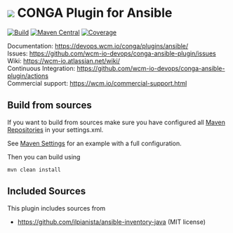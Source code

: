 <img src="https://wcm.io/images/favicon-16@2x.png"/> CONGA Plugin for Ansible
======
[![Build](https://github.com/wcm-io-devops/conga-ansible-plugin/workflows/Build/badge.svg?branch=develop)](https://github.com/wcm-io-devops/conga-ansible-plugin/actions?query=workflow%3ABuild+branch%3Adevelop)
[![Maven Central](https://img.shields.io/maven-central/v/io.wcm.devops.conga.plugins/io.wcm.devops.conga.plugins.ansible)](https://repo1.maven.org/maven2/io/wcm/devops/conga/plugins/io.wcm.devops.conga.plugins.ansible)
[![Coverage](https://sonarcloud.io/api/project_badges/measure?project=wcm-io-devops_conga-ansible-plugin&metric=coverage)](https://sonarcloud.io/summary/new_code?id=wcm-io-devops_conga-ansible-plugin)

Documentation: https://devops.wcm.io/conga/plugins/ansible/<br/>
Issues: https://github.com/wcm-io-devops/conga-ansible-plugin/issues<br/>
Wiki: https://wcm-io.atlassian.net/wiki/<br/>
Continuous Integration: https://github.com/wcm-io-devops/conga-ansible-plugin/actions<br/>
Commercial support: https://wcm.io/commercial-support.html


## Build from sources

If you want to build from sources make sure you have configured all [Maven Repositories](https://devops.wcm.io/maven.html) in your settings.xml.

See [Maven Settings](https://github.com/wcm-io-devops/conga-ansible-plugin/blob/develop/.maven-settings.xml) for an example with a full configuration.

Then you can build using

```
mvn clean install
```


## Included Sources

This plugin includes sources from

* https://github.com/ilpianista/ansible-inventory-java (MIT license)
